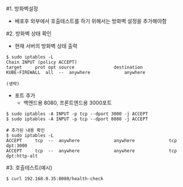 #1. 방화벽설정
- 배포후 외부에서 호출테스트를 하기 위해서는 방화벽 설정을 추가해야함

#2. 방화벽 상태 확인
- 현재 서버의 방화벽 상태 출력
```
$ sudo iptables -L
Chain INPUT (policy ACCEPT)
target     prot opt source               destination
KUBE-FIREWALL  all  --  anywhere             anywhere

(생략)
```

- 포트 추가
  - 백엔드용 8080, 프론트엔드용 3000포트
```
$ sudo iptables -A INPUT -p tcp --dport 3000 -j ACCEPT
$ sudo iptables -A INPUT -p tcp --dport 8080 -j ACCEPT

# 추가된 내용 확인
$ sudo iptables -L
ACCEPT     tcp  --  anywhere             anywhere             tcp dpt:3000
ACCEPT     tcp  --  anywhere             anywhere             tcp dpt:http-alt
```

#3. 호출테스트(예시)
```
$ curl 192.168.0.35:8080/health-check
```